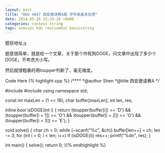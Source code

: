 ```yaml
---
layout: post
title: "HDU 4847 西安邀请赛A题 字符串基本处理"
date: 2014-05-26 22:33:29 +0800
categories: contest string
tags: acmicpc hdu realcombat basicstring
---
```

题目地址<a title="HDU 4847" href="http://acm.hdu.edu.cn/showproblem.php?pid=4847" target="_blank">-></a>

题意很简单，就是给一个文章，关于那个作死狗DOGE，问文章中出现了多少个DOGE，不考虑大小写。

然后就很粗暴的用toupper判断了，毫无难度。

Code Here
{% highlight cpp %}
/****
	*@author    Shen
	*@title     西安邀请赛A
	*/

#include <cctype>
#include <cstdio>
using namespace std;

const int maxLen = (1 << 16);
char buffer[maxLen];
int len, res;

inline bool isDOGE(int i)
{
    return  (toupper(buffer[i]) == 'D') &&
            (toupper(buffer[i + 1]) == 'O') &&
            (toupper(buffer[i + 2]) == 'G') &&
            (toupper(buffer[i + 3]) == 'E');
}

void solve()
{
    char ch = 0;
    while (~scanf("%c", &ch)) buffer[len++] = ch;
    len -= 3;
    for (int i = 0; i < len; i++)
        if (isDOGE(i))
            res++;
    printf("%dn", res);
}

int main()
{
    solve();
    return 0;
}{% endhighlight %}
